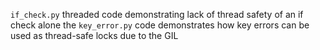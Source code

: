 `if_check.py` threaded code demonstrating lack of thread safety of an if check
alone the `key_error.py` code demonstrates how key errors can be used as
thread-safe locks due to the GIL
